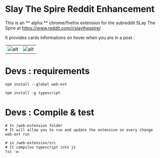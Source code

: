 # Slay The Spire Reddit Enhancement

This is an ** alpha ** chrome/firefox extension for the subreddit SLay The Spire at https://www.reddit.com/r/slaythespire/

It provides cards informations on hover when you are in a post :

|      |  |
| ---      | ---       |
| ![alt](https://image.noelshack.com/fichiers/2018/06/2/1517930207-before.png) |![alt](https://image.noelshack.com/fichiers/2018/06/2/1517930207-after.png)|

# Devs : requirements

```shell 
npm install --global web-ext
```

```shell
npm install -g typescript
```

# Devs : Compile & test

```shell
# In /web-extension folder
# It will allow you to run and update the extension on every change
web-ext run

# in /web-extension/src
# It compiles typescript into js
tsc -w
```